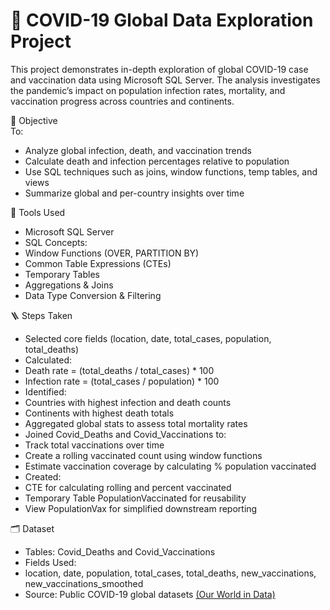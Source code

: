 # 🦠 COVID-19 Global Data Exploration Project
This project demonstrates in-depth exploration of global COVID-19 case and vaccination data using Microsoft SQL Server. The analysis investigates the pandemic’s impact on population infection rates, mortality, and vaccination progress across countries and continents.

🎯 Objective  
To:
- Analyze global infection, death, and vaccination trends
- Calculate death and infection percentages relative to population
- Use SQL techniques such as joins, window functions, temp tables, and views
- Summarize global and per-country insights over time

🧰 Tools Used  
- Microsoft SQL Server
- SQL Concepts:
- Window Functions (OVER, PARTITION BY)
- Common Table Expressions (CTEs)
- Temporary Tables
- Aggregations & Joins
- Data Type Conversion & Filtering

🪜 Steps Taken
- Selected core fields (location, date, total_cases, population, total_deaths)
- Calculated:
- Death rate = (total_deaths / total_cases) * 100
- Infection rate = (total_cases / population) * 100
- Identified:
- Countries with highest infection and death counts
- Continents with highest death totals
- Aggregated global stats to assess total mortality rates
- Joined Covid_Deaths and Covid_Vaccinations to:
- Track total vaccinations over time
- Create a rolling vaccinated count using window functions
- Estimate vaccination coverage by calculating % population vaccinated
- Created:
- CTE for calculating rolling and percent vaccinated
- Temporary Table PopulationVaccinated for reusability
- View PopulationVax for simplified downstream reporting

🗂️ Dataset
- Tables: Covid_Deaths and Covid_Vaccinations
- Fields Used:
- location, date, population, total_cases, total_deaths, new_vaccinations, new_vaccinations_smoothed
- Source: Public COVID-19 global datasets [(Our World in Data)](https://ourworldindata.org/covid-deaths)
